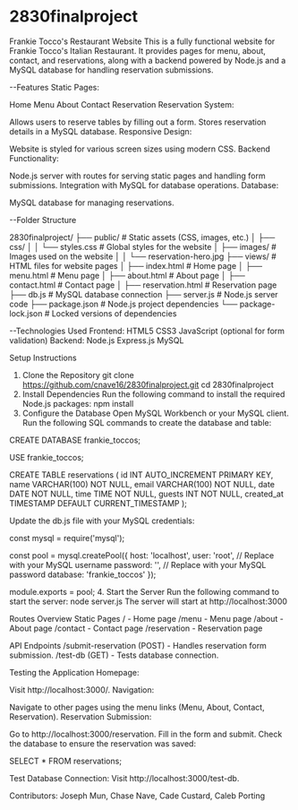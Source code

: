 # 2830finalproject
Frankie Tocco's Restaurant Website
This is a fully functional website for Frankie Tocco's Italian Restaurant. It provides pages for menu, about, contact, and reservations, along with a backend powered by Node.js and a MySQL database for handling reservation submissions.

--Features
Static Pages:

Home
Menu
About
Contact
Reservation
Reservation System:

Allows users to reserve tables by filling out a form.
Stores reservation details in a MySQL database.
Responsive Design:

Website is styled for various screen sizes using modern CSS.
Backend Functionality:

Node.js server with routes for serving static pages and handling form submissions.
Integration with MySQL for database operations.
Database:

MySQL database for managing reservations.

--Folder Structure

2830finalproject/
├── public/                    # Static assets (CSS, images, etc.)
│   ├── css/
│   │   └── styles.css         # Global styles for the website
│   ├── images/                # Images used on the website
│   │   └── reservation-hero.jpg
├── views/                     # HTML files for website pages
│   ├── index.html             # Home page
│   ├── menu.html              # Menu page
│   ├── about.html             # About page
│   ├── contact.html           # Contact page
│   ├── reservation.html       # Reservation page
├── db.js                      # MySQL database connection
├── server.js                  # Node.js server code
├── package.json               # Node.js project dependencies
└── package-lock.json          # Locked versions of dependencies

--Technologies Used
Frontend:
HTML5
CSS3
JavaScript (optional for form validation)
Backend:
Node.js
Express.js
MySQL


Setup Instructions
1. Clone the Repository
git clone https://github.com/cnave16/2830finalproject.git
cd 2830finalproject
2. Install Dependencies
Run the following command to install the required Node.js packages:
npm install
3. Configure the Database
Open MySQL Workbench or your MySQL client.
Run the following SQL commands to create the database and table:

CREATE DATABASE frankie_toccos;

USE frankie_toccos;

CREATE TABLE reservations (
    id INT AUTO_INCREMENT PRIMARY KEY,
    name VARCHAR(100) NOT NULL,
    email VARCHAR(100) NOT NULL,
    date DATE NOT NULL,
    time TIME NOT NULL,
    guests INT NOT NULL,
    created_at TIMESTAMP DEFAULT CURRENT_TIMESTAMP
);

Update the db.js file with your MySQL credentials:

const mysql = require('mysql');

const pool = mysql.createPool({
  host: 'localhost',
  user: 'root',         // Replace with your MySQL username
  password: '',         // Replace with your MySQL password
  database: 'frankie_toccos'
});

module.exports = pool;
4. Start the Server
Run the following command to start the server:
node server.js
The server will start at http://localhost:3000

Routes Overview
Static Pages
/ - Home page
/menu - Menu page
/about - About page
/contact - Contact page
/reservation - Reservation page

API Endpoints
/submit-reservation (POST) - Handles reservation form submission.
/test-db (GET) - Tests database connection.

Testing the Application
Homepage:

Visit http://localhost:3000/.
Navigation:

Navigate to other pages using the menu links (Menu, About, Contact, Reservation).
Reservation Submission:

Go to http://localhost:3000/reservation.
Fill in the form and submit.
Check the database to ensure the reservation was saved:

SELECT * FROM reservations;

Test Database Connection:
Visit http://localhost:3000/test-db.

Contributors: Joseph Mun, Chase Nave, Cade Custard, Caleb Porting